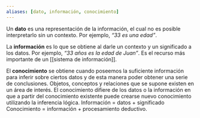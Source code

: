 ```yaml
---
aliases: [dato, información, conocimiento]
---
```

Un **dato** es una representación de la información, el cual no es posible interpretarlo sin un contexto. Por ejemplo, _“33 es una edad”_.

La **información** es lo que se obtiene al darle un contexto y un significado a los datos. Por ejemplo, _“33 años es la edad de Juan”_. Es el recurso más importante de un [[sistema de información]].

El **conocimiento** se obtiene cuando poseemos la suficiente información para inferir sobre ciertos datos y de esta manera poder obtener una serie de conclusiones.
Objetos, conceptos y relaciones que se supone existen en un área de interés.
El conocimiento difiere de los datos o la información en que a partir del conocimiento existente puede crearse nuevo conocimiento utilizando la inferencia lógica.
	Información = datos + significado
	Conocimiento = información + procesamiento deductivo.